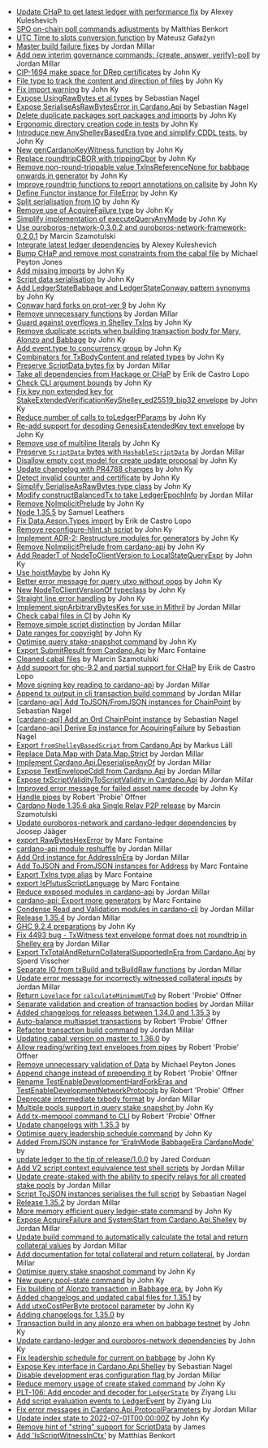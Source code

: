 - [Update CHaP to get latest ledger with performance fix](https://github.com/input-output-hk/cardano-node/pull/5157) by Alexey Kuleshevich
- [SPO on-chain poll commands adjustments](https://github.com/input-output-hk/cardano-node/pull/5132) by Matthias Benkort
- [UTC Time to slots conversion function](https://github.com/input-output-hk/cardano-node/pull/5130) by Mateusz Gałażyn
- [Master build failure fixes](https://github.com/input-output-hk/cardano-node/pull/5115) by Jordan Millar
- [Add new interim governance commands: {create, answer, verify}-poll](https://github.com/input-output-hk/cardano-node/pull/5112) by Jordan Millar
- [CIP-1694 make space for DRep certificates](https://github.com/input-output-hk/cardano-node/pull/5108) by John Ky
- [File type to track the content and direction of files](https://github.com/input-output-hk/cardano-node/pull/5105) by John Ky
- [Fix import warning](https://github.com/input-output-hk/cardano-node/pull/5087) by John Ky
- [Expose UsingRawBytes et al types](https://github.com/input-output-hk/cardano-node/pull/5086) by Sebastian Nagel
- [Expose SerialiseAsRawBytesError in Cardano.Api](https://github.com/input-output-hk/cardano-node/pull/5085) by Sebastian Nagel
- [Delete duplicate packages sort packages and imports](https://github.com/input-output-hk/cardano-node/pull/5084) by John Ky
- [Ergonomic directory creation code in tests](https://github.com/input-output-hk/cardano-node/pull/5083) by John Ky
- [Introduce new AnyShelleyBasedEra type and simplify CDDL tests.](https://github.com/input-output-hk/cardano-node/pull/5072) by John Ky
- [New genCardanoKeyWitness function](https://github.com/input-output-hk/cardano-node/pull/5071) by John Ky
- [Replace roundtripCBOR with trippingCbor](https://github.com/input-output-hk/cardano-node/pull/5069) by John Ky
- [Remove non-round-trippable value TxInsReferenceNone for babbage onwards in generator](https://github.com/input-output-hk/cardano-node/pull/5064) by John Ky
- [Improve roundtrip functions to report annotations on callsite](https://github.com/input-output-hk/cardano-node/pull/5063) by John Ky
- [Define Functor instance for FileError](https://github.com/input-output-hk/cardano-node/pull/5057) by John Ky
- [Split serialisation from IO](https://github.com/input-output-hk/cardano-node/pull/5049) by John Ky
- [Remove use of AcquireFailure type](https://github.com/input-output-hk/cardano-node/pull/5040) by John Ky
- [Simplify implementation of executeQueryAnyMode](https://github.com/input-output-hk/cardano-node/pull/5038) by John Ky
- [Use ouroboros-network-0.3.0.2 and ouroboros-network-framework-0.2.0.1](https://github.com/input-output-hk/cardano-node/pull/5018) by Marcin Szamotulski
- [Integrate latest ledger dependencies](https://github.com/input-output-hk/cardano-node/pull/5013) by Alexey Kuleshevich
- [Bump CHaP and remove most constraints from the cabal file](https://github.com/input-output-hk/cardano-node/pull/5012) by Michael Peyton Jones
- [Add missing imports](https://github.com/input-output-hk/cardano-node/pull/5003) by John Ky
- [Script data serialisation](https://github.com/input-output-hk/cardano-node/pull/5002) by John Ky
- [Add LedgerStateBabbage and LedgerStateConway pattern synonyms](https://github.com/input-output-hk/cardano-node/pull/5001) by John Ky
- [Conway hard forks on prot-ver 9](https://github.com/input-output-hk/cardano-node/pull/4988) by John Ky
- [Remove unnecessary functions](https://github.com/input-output-hk/cardano-node/pull/4967) by Jordan Millar
- [Guard against overflows in Shelley TxIns](https://github.com/input-output-hk/cardano-node/pull/4956) by John Ky
- [Remove duplicate scripts when building transaction body for Mary, Alonzo and Babbage](https://github.com/input-output-hk/cardano-node/pull/4953) by John Ky
- [Add event.type to concurrency group](https://github.com/input-output-hk/cardano-node/pull/4947) by John Ky
- [Combinators for TxBodyContent and related types](https://github.com/input-output-hk/cardano-node/pull/4941) by John Ky
- [Preserve ScriptData bytes fix](https://github.com/input-output-hk/cardano-node/pull/4926) by Jordan Millar
- [Take all dependencies from Hackage or CHaP](https://github.com/input-output-hk/cardano-node/pull/4921) by Erik de Castro Lopo
- [Check CLI argument bounds](https://github.com/input-output-hk/cardano-node/pull/4919) by John Ky
- [Fix key non extended key for StakeExtendedVerificationKeyShelley_ed25519_bip32 envelope](https://github.com/input-output-hk/cardano-node/pull/4918) by John Ky
- [Reduce number of calls to toLedgerPParams](https://github.com/input-output-hk/cardano-node/pull/4903) by John Ky
- [Re-add support for decoding GenesisExtendedKey text envelope](https://github.com/input-output-hk/cardano-node/pull/4894) by John Ky
- [Remove use of multiline literals](https://github.com/input-output-hk/cardano-node/pull/4889) by John Ky
- [Preserve `ScriptData` bytes with `HashableScriptData`](https://github.com/input-output-hk/cardano-node/pull/4886) by Jordan Millar
- [Disallow empty cost model for create update proposal](https://github.com/input-output-hk/cardano-node/pull/4885) by John Ky
- [Update changelog with PR4788 changes](https://github.com/input-output-hk/cardano-node/pull/4881) by John Ky
- [Detect invalid counter and certificate](https://github.com/input-output-hk/cardano-node/pull/4880) by John Ky
- [Simplify SerialiseAsRawBytes type class](https://github.com/input-output-hk/cardano-node/pull/4876) by John Ky
- [Modify constructBalancedTx to take LedgerEpochInfo](https://github.com/input-output-hk/cardano-node/pull/4858) by Jordan Millar
- [Remove NoImplicitPrelude](https://github.com/input-output-hk/cardano-node/pull/4857) by John Ky
- [Node 1.35.5](https://github.com/input-output-hk/cardano-node/pull/4851) by Samuel Leathers
- [Fix Data.Aeson.Types import](https://github.com/input-output-hk/cardano-node/pull/4841) by Erik de Castro Lopo
- [Remove reconfigure-hlint.sh script](https://github.com/input-output-hk/cardano-node/pull/4838) by John Ky
- [Implement ADR-2: Restructure modules for generators](https://github.com/input-output-hk/cardano-node/pull/4833) by John Ky
- [Remove NoImplicitPrelude from cardano-api](https://github.com/input-output-hk/cardano-node/pull/4832) by John Ky
- [Add ReaderT of NodeToClientVersion to LocalStateQueryExpr](https://github.com/input-output-hk/cardano-node/pull/4809) by John Ky
- [Use hoistMaybe](https://github.com/input-output-hk/cardano-node/pull/4808) by John Ky
- [Better error message for query utxo without oops](https://github.com/input-output-hk/cardano-node/pull/4788) by John Ky
- [New NodeToClientVersionOf typeclass](https://github.com/input-output-hk/cardano-node/pull/4787) by John Ky
- [Straight line error handling](https://github.com/input-output-hk/cardano-node/pull/4785) by John Ky
- [Implement signArbitraryBytesKes for use in Mithril](https://github.com/input-output-hk/cardano-node/pull/4779) by Jordan Millar
- [Check cabal files in CI](https://github.com/input-output-hk/cardano-node/pull/4766) by John Ky
- [Remove simple script distinction](https://github.com/input-output-hk/cardano-node/pull/4763) by Jordan Millar
- [Date ranges for copyright](https://github.com/input-output-hk/cardano-node/pull/4755) by John Ky
- [Optimise query stake-snapshot command](https://github.com/input-output-hk/cardano-node/pull/4754) by John Ky
- [Export SubmitResult from Cardano.Api](https://github.com/input-output-hk/cardano-node/pull/4753) by Marc Fontaine
- [Cleaned cabal files](https://github.com/input-output-hk/cardano-node/pull/4710) by Marcin Szamotulski
- [Add support for ghc-9.2 and partial support for CHaP](https://github.com/input-output-hk/cardano-node/pull/4701) by Erik de Castro Lopo
- [Move signing key reading to cardano-api](https://github.com/input-output-hk/cardano-node/pull/4698) by Jordan Millar
- [Append tx output in cli transaction build command](https://github.com/input-output-hk/cardano-node/pull/4696) by Jordan Millar
- [[cardano-api] Add ToJSON/FromJSON instances for ChainPoint](https://github.com/input-output-hk/cardano-node/pull/4686) by Sebastian Nagel
- [[cardano-api] Add an Ord ChainPoint instance](https://github.com/input-output-hk/cardano-node/pull/4685) by Sebastian Nagel
- [[cardano-api] Derive Eq instance for AcquiringFailure](https://github.com/input-output-hk/cardano-node/pull/4683) by Sebastian Nagel
- [Export `fromShelleyBasedScript` from Cardano.Api](https://github.com/input-output-hk/cardano-node/pull/4682) by Markus Läll
- [Replace Data.Map with Data.Map.Strict](https://github.com/input-output-hk/cardano-node/pull/4675) by Jordan Millar
- [Implement Cardano.Api.DeserialiseAnyOf](https://github.com/input-output-hk/cardano-node/pull/4639) by Jordan Millar
- [Expose TextEnvelopeCddl from Cardano.Api](https://github.com/input-output-hk/cardano-node/pull/4635) by Jordan Millar
- [Expose txScriptValidityToScriptValidity in Cardano.Api](https://github.com/input-output-hk/cardano-node/pull/4628) by Jordan Millar
- [Improved error message for failed asset name decode](https://github.com/input-output-hk/cardano-node/pull/4626) by John Ky
- [Handle pipes](https://github.com/input-output-hk/cardano-node/pull/4625) by Robert 'Probie' Offner
- [Cardano Node 1.35.6 aka Single Relay P2P release](https://github.com/input-output-hk/cardano-node/pull/4612) by Marcin Szamotulski
- [Update ouroboros-network and cardano-ledger dependencies](https://github.com/input-output-hk/cardano-node/pull/4608) by Joosep Jääger
- [export RawBytesHexError](https://github.com/input-output-hk/cardano-node/pull/4599) by Marc Fontaine
- [cardano-api module reshuffle](https://github.com/input-output-hk/cardano-node/pull/4593) by Jordan Millar
- [Add Ord instance for AddressInEra](https://github.com/input-output-hk/cardano-node/pull/4587) by Jordan Millar
- [Add ToJSON and FromJSON instances for Address](https://github.com/input-output-hk/cardano-node/pull/4568) by Marc Fontaine
- [Export TxIns type alias](https://github.com/input-output-hk/cardano-node/pull/4565) by Marc Fontaine
- [export IsPlutusScriptLanguage](https://github.com/input-output-hk/cardano-node/pull/4554) by Marc Fontaine
- [Reduce exposed modules in cardano-api](https://github.com/input-output-hk/cardano-node/pull/4546) by Jordan Millar
- [cardano-api: Export more generators](https://github.com/input-output-hk/cardano-node/pull/4534) by Marc Fontaine
- [Condense Read and Validation modules in cardano-cli](https://github.com/input-output-hk/cardano-node/pull/4516) by Jordan Millar
- [Release 1.35.4](https://github.com/input-output-hk/cardano-node/pull/4508) by Jordan Millar
- [GHC 9.2.4 preparations](https://github.com/input-output-hk/cardano-node/pull/4504) by John Ky
- [Fix 4493 bug - TxWitness text envelope format does not roundtrip in Shelley era](https://github.com/input-output-hk/cardano-node/pull/4501) by Jordan Millar
- [Export TxTotalAndReturnCollateralSupportedInEra from Cardano.Api](https://github.com/input-output-hk/cardano-node/pull/4496) by Sjoerd Visscher
- [Separate IO from txBuild and txBuildRaw functions](https://github.com/input-output-hk/cardano-node/pull/4491) by Jordan Millar
- [Update error message for incorrectly witnessed collateral inputs](https://github.com/input-output-hk/cardano-node/pull/4484) by Jordan Millar
- [Return `Lovelace` for `calculateMinimumUTxO`](https://github.com/input-output-hk/cardano-node/pull/4482) by Robert 'Probie' Offner
- [Separate validation and creation of transaction bodies](https://github.com/input-output-hk/cardano-node/pull/4468) by Jordan Millar
- [Added changelogs for releases between 1.34.0 and 1.35.3](https://github.com/input-output-hk/cardano-node/pull/4466) by 
- [Auto-balance multiasset transactions](https://github.com/input-output-hk/cardano-node/pull/4450) by Robert 'Probie' Offner
- [Refactor transaction build command](https://github.com/input-output-hk/cardano-node/pull/4446) by Jordan Millar
- [Updating cabal version on master to 1.36.0](https://github.com/input-output-hk/cardano-node/pull/4391) by 
- [Allow reading/writing text envelopes from pipes](https://github.com/input-output-hk/cardano-node/pull/4384) by Robert 'Probie' Offner
- [Remove unnecessary validation of Data](https://github.com/input-output-hk/cardano-node/pull/4344) by Michael Peyton Jones
- [Append change instead of prepending it](https://github.com/input-output-hk/cardano-node/pull/4343) by Robert 'Probie' Offner
- [Rename TestEnableDevelopmentHardForkEras and TestEnableDevelopmentNetworkProtocols](https://github.com/input-output-hk/cardano-node/pull/4341) by Robert 'Probie' Offner
- [Deprecate intermediate txbody format](https://github.com/input-output-hk/cardano-node/pull/4303) by Jordan Millar
- [Multiple pools support in query stake snapshot ](https://github.com/input-output-hk/cardano-node/pull/4279) by John Ky
- [Add tx-mempool command to CLI](https://github.com/input-output-hk/cardano-node/pull/4276) by Robert 'Probie' Offner
- [Update changelogs with 1.35.3](https://github.com/input-output-hk/cardano-node/pull/4269) by 
- [Optimise query leadership schedule command](https://github.com/input-output-hk/cardano-node/pull/4250) by John Ky
- [Added FromJSON instance for 'EraInMode BabbageEra CardanoMode'](https://github.com/input-output-hk/cardano-node/pull/4249) by 
- [update ledger to the tip of release/1.0.0](https://github.com/input-output-hk/cardano-node/pull/4242) by Jared Corduan
- [Add V2 script context equivalence test shell scripts](https://github.com/input-output-hk/cardano-node/pull/4238) by Jordan Millar
- [Update create-staked with the ability to specify relays for all created stake pools](https://github.com/input-output-hk/cardano-node/pull/4234) by Jordan Millar
- [Script ToJSON instances serialises the full script](https://github.com/input-output-hk/cardano-node/pull/4223) by Sebastian Nagel
- [Release 1.35.2](https://github.com/input-output-hk/cardano-node/pull/4220) by Jordan Millar
- [More memory efficient query ledger-state command](https://github.com/input-output-hk/cardano-node/pull/4205) by John Ky
- [Expose AcquireFailure and SystemStart from Cardano.Api.Shelley](https://github.com/input-output-hk/cardano-node/pull/4199) by Jordan Millar
- [Update build command to automatically calculate the total and return collateral values](https://github.com/input-output-hk/cardano-node/pull/4198) by Jordan Millar
- [Add documentation for total collateral and return collateral.](https://github.com/input-output-hk/cardano-node/pull/4183) by Jordan Millar
- [Optimise query stake snapshot command](https://github.com/input-output-hk/cardano-node/pull/4179) by John Ky
- [New query pool-state command](https://github.com/input-output-hk/cardano-node/pull/4170) by John Ky
- [Fix building of Alonzo transaction in Babbage era.](https://github.com/input-output-hk/cardano-node/pull/4166) by John Ky
- [Added changelogs and updated cabal files for 1.35.1](https://github.com/input-output-hk/cardano-node/pull/4153) by 
- [Add utxoCostPerByte protocol parameter](https://github.com/input-output-hk/cardano-node/pull/4141) by John Ky
- [Adding changelogs for 1.35.0](https://github.com/input-output-hk/cardano-node/pull/4136) by 
- [Transaction build in any alonzo era when on babbage testnet](https://github.com/input-output-hk/cardano-node/pull/4135) by John Ky
- [Update cardano-ledger and ouroboros-network dependencies](https://github.com/input-output-hk/cardano-node/pull/4118) by John Ky
- [Fix leadership schedule for current on babbage](https://github.com/input-output-hk/cardano-node/pull/4106) by John Ky
- [Expose Key interface in Cardano.Api.Shelley](https://github.com/input-output-hk/cardano-node/pull/4048) by Sebastian Nagel
- [Disable development eras configuration flag ](https://github.com/input-output-hk/cardano-node/pull/4030) by Jordan Millar
- [Reduce memory usage of create staked command](https://github.com/input-output-hk/cardano-node/pull/4021) by John Ky
- [PLT-106: Add encoder and decoder for `LedgerState`](https://github.com/input-output-hk/cardano-node/pull/3993) by Ziyang Liu
- [Add script evaluation events to LedgerEvent](https://github.com/input-output-hk/cardano-node/pull/3984) by Ziyang Liu
- [Fix error messages in Cardano.Api.ProtocolParameters](https://github.com/input-output-hk/cardano-node/pull/3894) by Jordan Millar
- [Update index state to 2022-07-01T00:00:00Z](https://github.com/input-output-hk/cardano-node/pull/3862) by John Ky
- [Remove hint of "string" support for ScriptData](https://github.com/input-output-hk/cardano-node/pull/3775) by James
- [Add 'IsScriptWitnessInCtx'](https://github.com/input-output-hk/cardano-node/pull/3441) by Matthias Benkort
